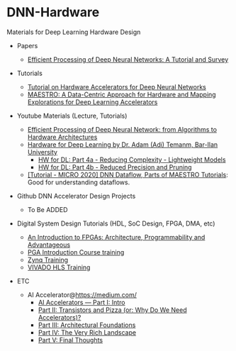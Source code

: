 # DNN-Hardware
Materials for Deep Learning Hardware Design
* Papers
   * [Efficient Processing of Deep Neural Networks: A Tutorial and Survey](https://ieeexplore.ieee.org/document/8114708)


* Tutorials
   * [Tutorial on Hardware Accelerators for Deep Neural Networks](https://eyeriss.mit.edu/tutorial.html)
   * [MAESTRO: A Data-Centric Approach for Hardware and Mapping Explorations for Deep Learning Accelerators](https://maestro.ece.gatech.edu/docs/build/html/tutorials/micro2020.html)


* Youtube Materials (Lecture, Tutorials)
   * [Efficient Processing of Deep Neural Network: from Algorithms to Hardware Architectures](https://slideslive.com/38922815/efficient-processing-of-deep-neural-network-from-algorithms-to-hardware-architectures)
   * [Hardware for Deep Learning by Dr. Adam (Adi) Temanm, Bar-Ilan University](https://www.youtube.com/playlist?list=PLZU5hLL_713wXlIeer4vZmvzfE_FoCkIP)
      * [HW for DL: Part 4a - Reducing Complexity - Lightweight Models](https://www.youtube.com/watch?v=RjVuL4VeuKU&list=PLZU5hLL_713wXlIeer4vZmvzfE_FoCkIP&index=6)
      * [HW for DL: Part 4b - Reduced Precision and Pruning](https://www.youtube.com/watch?v=Z0PIs-On5NQ&list=PLZU5hLL_713wXlIeer4vZmvzfE_FoCkIP&index=7)
   * [[Tutorial - MICRO 2020] DNN Dataflow, Parts of MAESTRO Tutorials](https://www.youtube.com/watch?v=SpDY7nN33Ys): Good for understanding dataflows.

* Github DNN Accelerator Design Projects
   * To Be ADDED
   
* Digital System Design Tutorials (HDL, SoC Design, FPGA, DMA, etc)
   * [An Introduction to FPGAs: Architecture, Programmability and Advantageous](https://www.youtube.com/watch?v=ahws--oNpBc&list=PLXHMvqUANAFOviU0J8HSp0E91lLJInzX1)
   * [PGA Introduction Course training](https://www.youtube.com/playlist?list=PLo7bVbJhQ6qxesicBHQwSl4nYOMJO2CHw)
   * [Zynq Training](https://www.youtube.com/watch?v=_rm6bPxAk7E&list=PLo7bVbJhQ6qyAc5-z6CtWhZAiFk2GkZD8)
   * [VIVADO HLS Training](https://www.youtube.com/watch?v=kgae3Wzqngs&list=PLo7bVbJhQ6qzK6ELKCm8H_WEzzcr5YXHC)


 * ETC
   * AI Accelerator@https://medium.com/
      * [AI Accelerators — Part I: Intro](https://medium.com/@adi.fu7/ai-accelerators-part-i-intro-822c2cdb4ca4)
      * [Part II: Transistors and Pizza (or: Why Do We Need Accelerators)?](https://medium.com/@adi.fu7/ai-accelerators-part-ii-transistors-and-pizza-or-why-do-we-need-accelerators-75738642fdaa)
      * [Part III: Architectural Foundations](https://medium.com/@adi.fu7/ai-accelerators-part-iii-architectural-foundations-3f1f73d61f1f)
      * [Part IV: The Very Rich Landscape](https://medium.com/@adi.fu7/ai-accelerators-part-iv-the-very-rich-landscape-17481be80917)
      * [Part V: Final Thoughts](https://medium.com/@adi.fu7/ai-accelerators-part-v-final-thoughts-94eae9dbfafb)
